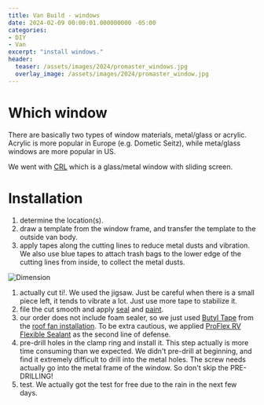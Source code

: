 ```yaml
---
title: Van Build - windows
date: 2024-02-09 00:00:01.000000000 -05:00
categories:
- DIY
- Van
excerpt: "install windows."
header:
  teaser: /assets/images/2024/promaster_windows.jpg 
  overlay_image: /assets/images/2024/promaster_window.jpg 
---
```


# Which window

There are basically two types of window materials, metal/glass or acrylic. Acrylic is more popular in Europe (e.g. Dometic Seitz), while meta/glass windows are more popular in US.

We went with [CRL](https://vanwindowsdirect.com/crl-vw8366-universal-non-contoured-horizontal-sliding-window/) which is a glass/metal window with sliding screen.


# Installation

1. determine the location(s).
1. draw a template from the window frame, and transfer the template to the outside van body.
1. apply tapes along the cutting lines to reduce metal dusts and vibration. We also use blue tapes to attach trash bags to the lower edge of the cutting lines from inside, to collect the metal dusts.

![Dimension](/assets/images/2024/promaster_window_prep.png)

1. actually cut ti!. We used the jigsaw. Just be careful when there is a small piece left, it tends to vibrate a lot. Just use more tape to stabilize it.
1. file the cut smooth and apply [seal]( https://www.homedepot.com/p/Rust-Oleum-Stops-Rust-12-oz-Protective-Enamel-Flat-White-Spray-Paint-7790830/100196386) and [paint](https://www.homedepot.com/p/Rust-Oleum-Stops-Rust-12-oz-Flat-White-Clean-Metal-Primer-Spray-7780830/100143442).
1. our order does not include foam sealer, so we just used [Butyl Tape](https://a.co/d/4PnHXlF) from the [roof fan installation](https://luxu.win/diy/van/roof-fan/). To be extra cautious, we applied [ProFlex RV Flexible Sealant](https://www.amazon.com/dp/B001FC98X2?ref=ppx_yo2ov_dt_b_product_details&th=1) as the second line of defense. 
1. pre-drill holes in the clamp ring and install it. This step actually is more time consuming than we expected. We didn't pre-drill at beginning, and find it extremely difficult to drill into the metal holes. The screw needs actually go into the metal frame of the window. So don't skip the PRE-DRILLING!
1. test. We actually got the test for free due to the rain in the next few days.

